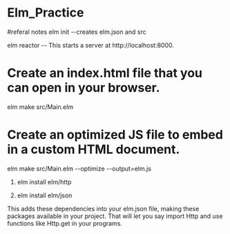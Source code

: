 # Elm_Practice


#referal notes 
elm init --creates elm.json and src

elm reactor -- This starts a server at http://localhost:8000. 


# Create an index.html file that you can open in your browser.
elm make src/Main.elm

# Create an optimized JS file to embed in a custom HTML document.
elm make src/Main.elm --optimize --output=elm.js


1. elm install elm/http

2. elm install elm/json


This adds these dependencies into your elm.json file, making these packages available in your project. That will let you say import Http and use functions like Http.get in your programs.